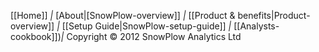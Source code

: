 [[Home]] *|* [About|[SnowPlow-overview]] *|* [[Product & benefits|Product-overview]] *|* [[Setup Guide|SnowPlow-setup-guide]] *|* [[Analysts-cookbook]])*|* Copyright &copy; 2012 SnowPlow Analytics Ltd